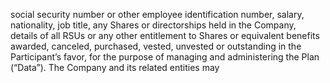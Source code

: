 social security number or other employee identification number, salary, nationality, job title, any Shares or
directorships held in the Company, details  of  all RSUs or any other entitlement to Shares or equivalent
benefits awarded, canceled, purchased, vested, unvested or outstanding in the Participant’s favor, for the
purpose  of  managing  and  administering  the  Plan  (“Data”).  The  Company  and  its  related  entities  may